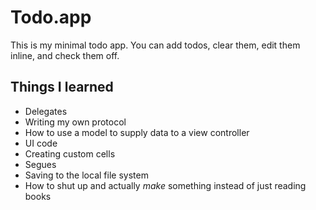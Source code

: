 # Todo.app

This is my minimal todo app. You can add todos, clear them, edit them inline, and check them off.

## Things I learned

- Delegates
- Writing my own protocol
- How to use a model to supply data to a view controller
- UI code
- Creating custom cells
- Segues
- Saving to the local file system
- How to shut up and actually _make_ something instead of just reading books

